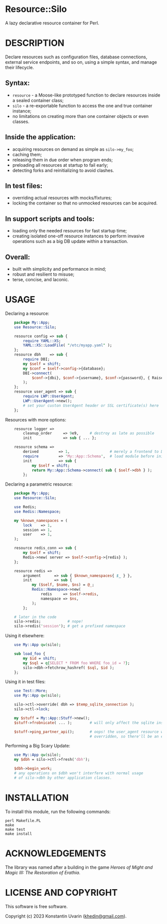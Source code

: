 # Resource::Silo

A lazy declarative resource container for Perl.

# DESCRIPTION

Declare resources such as configuration files, database connections,
external service endpoints, and so on, using a simple syntax,
and manage their lifecycle.

## Syntax:

* `resource` - a Moose-like prototyped function to declare resources
inside a sealed container class;
* `silo` - a re-exportable function to access
the one and true container instance;
* no limitations on creating more than one container objects or even classes.

## Inside the application:

* acquiring resources on demand as simple as `silo->my_foo`;
* caching them;
* releasing them in due order when program ends;
* preloading all resources at startup to fail early;
* detecting forks and reinitializing to avoid clashes.

## In test files:

* overriding actual resources with mocks/fixtures;
* locking the container so that no unmocked resources can be acquired.

## In support scripts and tools:

* loading only the needed resources for fast startup time;
* creating isolated one-off resource instances to perform invasive operations
such as a big DB update within a transaction.

## Overall:

* built with simplicity and performance in mind;
* robust and resilient to misuse;
* terse, concise, and laconic.

# USAGE

Declaring a resource:

```perl
    package My::App;
    use Resource::Silo;

    resource config => sub {
        require YAML::XS;
        YAML::XS::LoadFile( "/etc/myapp.yaml" );
    };
    resource dbh    => sub {
        require DBI;
        my $self = shift;
        my $conf = $self->config->{database};
        DBI->connect(
            $conf->{dbi}, $conf->{username}, $conf->{password}, { RaiseError => 1 }
        );
    };
    resource user_agent => sub {
        require LWP::UserAgent;
        LWP::UserAgent->new();
        # set your custon UserAgent header or SSL certificate(s) here
    };
```

Resources with more options:

```perl
    resource logger =>
        cleanup_order     => 9e9,     # destroy as late as possible
        init              => sub { ... };

    resource schema =>
        derived         => 1,                  # merely a frontend to DBI
        require         => 'My::App::Schema',  # load module before init
        init            => sub {
            my $self = shift;
            return My::App::Schema->connect( sub { $self->dbh } );
        };
```

Declaring a parametric resource:

```perl
    package My::App;
    use Resource::Silo;

    use Redis;
    use Redis::Namespace;

    my %known_namespaces = (
        lock    => 1,
        session => 1,
        user    => 1,
    );

    resource redis_conn => sub {
        my $self = shift;
        Redis->new( server => $self->config->{redis} );
    };

    resource redis =>
        argument      => sub { $known_namespaces{ $_ } },
        init          => sub {
            my ($self, $name, $ns) = @_;
            Redis::Namespace->new(
                redis     => $self->redis,
                namespace => $ns,
            );
        };

    # later in the code
    silo->redis;            # nope!
    silo->redis('session'); # get a prefixed namespace
```

Using it elsewhere:

```perl
    use My::App qw(silo);

    sub load_foo {
        my $id = shift;
        my $sql = q{SELECT * FROM foo WHERE foo_id = ?};
        silo->dbh->fetchrow_hashref( $sql, $id );
    };
```

Using it in test files:

```perl
    use Test::More;
    use My::App qw(silo);

    silo->ctl->override( dbh => $temp_sqlite_connection );
    silo->ctl->lock;

    my $stuff = My::App::Stuff->new();
    $stuff->frobnicate( ... );        # will only affect the sqlite instance

    $stuff->ping_partner_api();       # oops! the user_agent resource wasn't
                                      # overridden, so there'll be an exception
```

Performing a Big Scary Update:

```perl
    use My::App qw(silo);
    my $dbh = silo->ctl->fresh('dbh');

    $dbh->begin_work;
    # any operations on $dbh won't interfere with normal usage
    # of silo->dbh by other application classes.
```

# INSTALLATION

To install this module, run the following commands:

	perl Makefile.PL
	make
	make test
	make install

# ACKNOWLEDGEMENTS

The library was named after a building in the game
*Heroes of Might and Magic III: The Restoration of Erathia*.

# LICENSE AND COPYRIGHT

This software is free software.

Copyright (c) 2023 Konstantin Uvarin (khedin@gmail.com).

